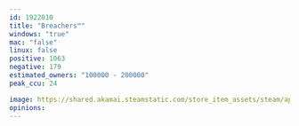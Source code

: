 ```yaml
---
id: 1922010
title: "Breachers™"
windows: "true"
mac: "false"
linux: false
positive: 1063
negative: 179
estimated_owners: "100000 - 200000"
peak_ccu: 24

image: https://shared.akamai.steamstatic.com/store_item_assets/steam/apps/1922010/header.jpg?t=1730199422
opinions:
---
```

